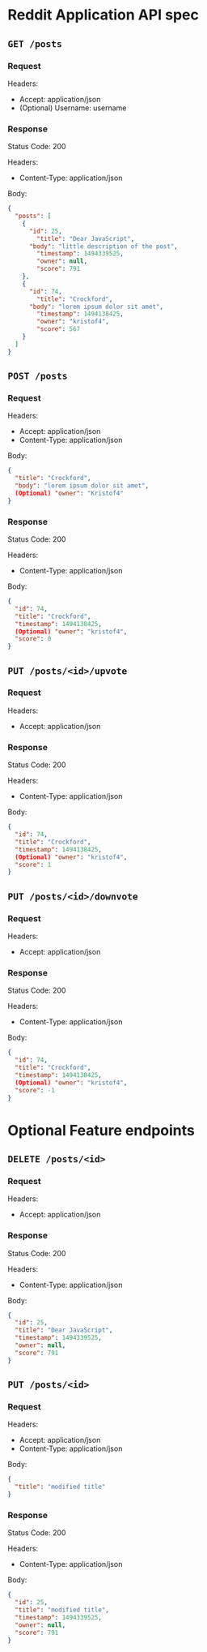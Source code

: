 # Reddit Application API spec


## `GET /posts`

### Request
Headers:
 - Accept: application/json
 - (Optional) Username: username

### Response
Status Code: 200

Headers:
 - Content-Type: application/json

Body:
```json
{
  "posts": [
    {
      "id": 25,
    	"title": "Dear JavaScript",
      "body": "little description of the post",
    	"timestamp": 1494339525,
    	"owner": null,
    	"score": 791
    },
    {
      "id": 74,
    	"title": "Crockford",
      "body": "lorem ipsum dolor sit amet",
    	"timestamp": 1494138425,
    	"owner": "kristof4",
    	"score": 567
    }
  ]
}
```

## `POST /posts`

### Request
Headers:
 - Accept: application/json
 - Content-Type: application/json

Body:
```json
{
  "title": "Crockford",
  "body": "lorem ipsum dolor sit amet",
  (Optional) "owner": "Kristof4"
}
```

### Response
Status Code: 200

Headers:
 - Content-Type: application/json

Body:
```json
{
  "id": 74,
  "title": "Crockford",
  "timestamp": 1494138425,
  (Optional) "owner": "kristof4",
  "score": 0
}
```

## `PUT /posts/<id>/upvote`

### Request
Headers:
 - Accept: application/json

### Response
Status Code: 200

Headers:
 - Content-Type: application/json

Body:
```json
{
  "id": 74,
  "title": "Crockford",
  "timestamp": 1494138425,
  (Optional) "owner": "kristof4",
  "score": 1
}
```

## `PUT /posts/<id>/downvote`

### Request
Headers:
 - Accept: application/json

### Response
Status Code: 200

Headers:
 - Content-Type: application/json

Body:
```json
{
  "id": 74,
  "title": "Crockford",
  "timestamp": 1494138425,
  (Optional) "owner": "kristof4",
  "score": -1
}
```
# Optional Feature endpoints

## `DELETE /posts/<id>`

### Request
Headers:
 - Accept: application/json

### Response
Status Code: 200

Headers:
 - Content-Type: application/json

Body:
```json
{
  "id": 25,
  "title": "Dear JavaScript",
  "timestamp": 1494339525,
  "owner": null,
  "score": 791
}
```

## `PUT /posts/<id>`

### Request
Headers:
 - Accept: application/json
 - Content-Type: application/json

Body:
```json
{
  "title": "modified title"
}
```

### Response
Status Code: 200

Headers:
 - Content-Type: application/json

Body:
```json
{
  "id": 25,
  "title": "modified title",
  "timestamp": 1494339525,
  "owner": null,
  "score": 791
}
```
